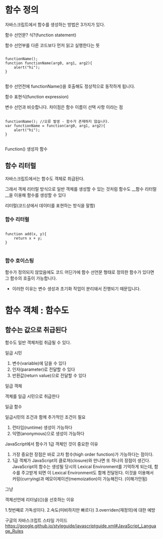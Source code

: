 
# 함수 정의

자바스크립트에서 함수를 생성하는 방법은 3가지가 있다.

함수 선언문? 식?(function statement)

함수 선언부를 다른 코드보다 먼저 읽고 실행한다는 뜻

<pre>
<code>
functionName(); 
function functionName(arg0, arg1, arg2){
	alert("hi"); 
}
</code>
</pre>

함수 선언전에 functionName()을 호출해도 정상적으로 동작하게 됩니다.


함수 표현식(function expression)

변수 선언과 비슷합니다. 차이점은 함수 이름이 선택 사항 이라는 점
<pre>
<code>
functionName(); //오류 발생 - 함수가 존재하지 않습니다. 
var functionName = function(arg0, arg1, arg2){
	alert("hi"); 
}
</code>
</pre>

Function() 생성자 함수


## 함수 리터럴

자바스크립트에서는 함수도 객체로 취급된다. 

그래서 객체 리터럴 방식으로 일반 객체를 생성할 수 있는 것처럼 함수도 __함수 리터럴__을 이용해 함수를 생성할 수 있다

리터럴(코드상에서 데이터를 표현하는 방식을 말함)


### 함수 리터럴
<pre>
<code>
function add(x, y){
	return x + y;
}
</code>
</pre>


### 함수 호이스팅

함수가 정의되지 않았음에도 코드 어딘가에 함수 선언문 형태로 정의한 함수가 있다면 그 함수의 호출이 가능합니다.

- 이러한 이유는 변수 생성과 초기화 작업이 분리돼서 진행되기 때문입니다.


# 함수 객체 : 함수도 

## 함수는 값으로 취급된다

함수도 일반 객체처럼 취급될 수 있다.

일급 시민

1. 변수(variable)에 담을 수 있다
2. 인자(parameter)로 전달할 수 있다
3. 반환값(return value)으로 전달할 수 있다

일급 객체

객체를 일급 시민으로 취급한다

일급 함수

일급시민의 조건과 함께 추가적인 조건이 필요

1. 런타임(runtime) 생성이 가능하다
2. 익명(anonymous)으로 생성이 가능하다


JavaScript에서 함수가 1급 객체인 것이 중요한 이유

1. 가장 중요한 장점은 바로 고차 함수(high order function)가 가능하다는 점이다.
2. 1급 객체가 JavaScript의 클로져(closure)와 만나면 또 하나의 장점이 생긴다. JavaScript의 함수는 생성될 당시의 Lexical Environment를 기억하게 되는데, 함수를 주고받게 되면 이 Lexical Environment도 함께 전달된다. 이것을 이용해서 커링(currying)과 메모이제이션(memoization)이 가능해진다. (이해가안됨)



그냥

객체선언에 리터널({})을 선호하는 이유

1.첫번째로 가독성이다. 
2.속도(미비하지만 빠르다)
3.overriden(재정의)에 대한 예방



구글의 자바스크립트 스타일 가이드 https://google.github.io/styleguide/javascriptguide.xml#JavaScript_Language_Rules


